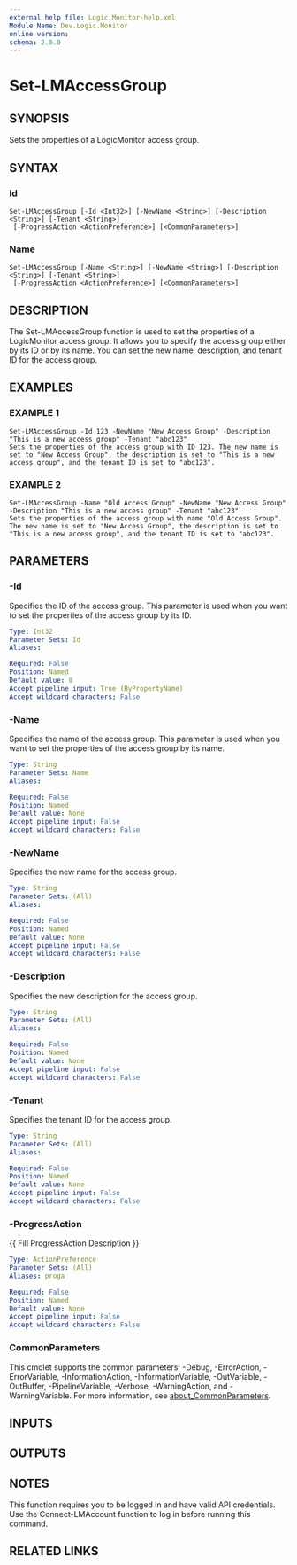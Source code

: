 ```yaml
---
external help file: Logic.Monitor-help.xml
Module Name: Dev.Logic.Monitor
online version:
schema: 2.0.0
---
```


# Set-LMAccessGroup

## SYNOPSIS
Sets the properties of a LogicMonitor access group.

## SYNTAX

### Id
```
Set-LMAccessGroup [-Id <Int32>] [-NewName <String>] [-Description <String>] [-Tenant <String>]
 [-ProgressAction <ActionPreference>] [<CommonParameters>]
```

### Name
```
Set-LMAccessGroup [-Name <String>] [-NewName <String>] [-Description <String>] [-Tenant <String>]
 [-ProgressAction <ActionPreference>] [<CommonParameters>]
```

## DESCRIPTION
The Set-LMAccessGroup function is used to set the properties of a LogicMonitor access group.
It allows you to specify the access group either by its ID or by its name.
You can set the new name, description, and tenant ID for the access group.

## EXAMPLES

### EXAMPLE 1
```
Set-LMAccessGroup -Id 123 -NewName "New Access Group" -Description "This is a new access group" -Tenant "abc123"
Sets the properties of the access group with ID 123. The new name is set to "New Access Group", the description is set to "This is a new access group", and the tenant ID is set to "abc123".
```

### EXAMPLE 2
```
Set-LMAccessGroup -Name "Old Access Group" -NewName "New Access Group" -Description "This is a new access group" -Tenant "abc123"
Sets the properties of the access group with name "Old Access Group". The new name is set to "New Access Group", the description is set to "This is a new access group", and the tenant ID is set to "abc123".
```

## PARAMETERS

### -Id
Specifies the ID of the access group.
This parameter is used when you want to set the properties of the access group by its ID.

```yaml
Type: Int32
Parameter Sets: Id
Aliases:

Required: False
Position: Named
Default value: 0
Accept pipeline input: True (ByPropertyName)
Accept wildcard characters: False
```

### -Name
Specifies the name of the access group.
This parameter is used when you want to set the properties of the access group by its name.

```yaml
Type: String
Parameter Sets: Name
Aliases:

Required: False
Position: Named
Default value: None
Accept pipeline input: False
Accept wildcard characters: False
```

### -NewName
Specifies the new name for the access group.

```yaml
Type: String
Parameter Sets: (All)
Aliases:

Required: False
Position: Named
Default value: None
Accept pipeline input: False
Accept wildcard characters: False
```

### -Description
Specifies the new description for the access group.

```yaml
Type: String
Parameter Sets: (All)
Aliases:

Required: False
Position: Named
Default value: None
Accept pipeline input: False
Accept wildcard characters: False
```

### -Tenant
Specifies the tenant ID for the access group.

```yaml
Type: String
Parameter Sets: (All)
Aliases:

Required: False
Position: Named
Default value: None
Accept pipeline input: False
Accept wildcard characters: False
```

### -ProgressAction
{{ Fill ProgressAction Description }}

```yaml
Type: ActionPreference
Parameter Sets: (All)
Aliases: proga

Required: False
Position: Named
Default value: None
Accept pipeline input: False
Accept wildcard characters: False
```

### CommonParameters
This cmdlet supports the common parameters: -Debug, -ErrorAction, -ErrorVariable, -InformationAction, -InformationVariable, -OutVariable, -OutBuffer, -PipelineVariable, -Verbose, -WarningAction, and -WarningVariable. For more information, see [about_CommonParameters](http://go.microsoft.com/fwlink/?LinkID=113216).

## INPUTS

## OUTPUTS

## NOTES
This function requires you to be logged in and have valid API credentials.
Use the Connect-LMAccount function to log in before running this command.

## RELATED LINKS
